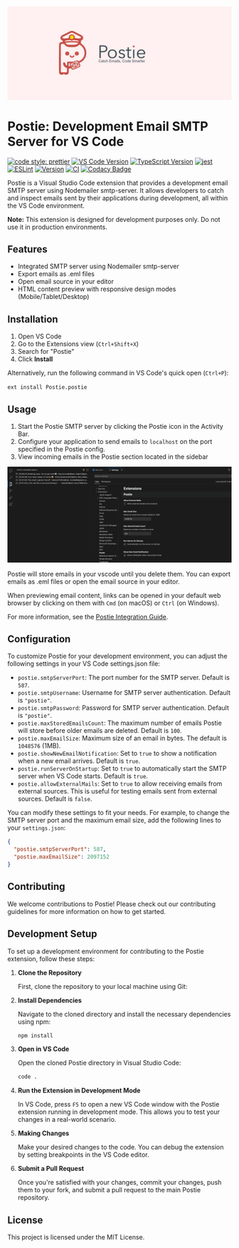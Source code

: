 ![Postie Logo](https://github.com/reconka/Postie/blob/main/src/media/postie-banner.jpg?raw=true)

# Postie: Development Email SMTP Server for VS Code

[![code style: prettier](https://img.shields.io/badge/code_style-prettier-ff69b4.svg?style=flat-square)](https://github.com/prettier/prettier)
[![VS Code Version](https://img.shields.io/badge/VS%20Code-%5E1.75.0-blue.svg?style=flat-square)](https://code.visualstudio.com/updates/v1_75)
[![TypeScript Version](https://img.shields.io/badge/TypeScript-%5E4.8.4-blue.svg?style=flat-square)](https://www.typescriptlang.org/docs/handbook/release-notes/typescript-4-8.html)
[![jest](https://img.shields.io/badge/tested_with-jest-%23994499.svg?style=flat-square)](https://jestjs.io/)
[![ESLint](https://img.shields.io/badge/linted_with-eslint-%234B32C3.svg?style=flat-square)](https://eslint.org/)
[![Version](https://img.shields.io/badge/version-0.0.1-orange.svg?style=flat-square)](https://github.com/Zoltan.Birner/postie)
[![CI](https://github.com/reconka/Postie/actions/workflows/ci.yml/badge.svg)](https://github.com/reconka/Postie/actions/workflows/ci.yml)
[![Codacy Badge](https://app.codacy.com/project/badge/Grade/e7933f74fa7e41008a8485f014fb562c)](https://app.codacy.com/gh/reconka/Postie/dashboard?utm_source=gh&utm_medium=referral&utm_content=&utm_campaign=Badge_grade)

Postie is a Visual Studio Code extension that provides a development email SMTP server using Nodemailer smtp-server. It allows developers to catch and inspect emails sent by their applications during development, all within the VS Code environment.

**Note:** This extension is designed for development purposes only. Do not use it in production environments.

## Features

- Integrated SMTP server using Nodemailer smtp-server
- Export emails as .eml files
- Open email source in your editor
- HTML content preview with responsive design modes (Mobile/Tablet/Desktop)

## Installation

1. Open VS Code
2. Go to the Extensions view (`Ctrl+Shift+X`)
3. Search for "Postie"
4. Click **Install**

Alternatively, run the following command in VS Code's quick open (`Ctrl+P`):

`ext install Postie.postie`

## Usage

1. Start the Postie SMTP server by clicking the Postie icon in the Activity Bar.
2. Configure your application to send emails to `localhost` on the port specified in the Postie config.
3. View incoming emails in the Postie section located in the sidebar

![Postie Welcome screen](https://github.com/reconka/Postie/blob/main/src/media/email-details-preview.gif?raw=true)

Postie will store emails in your vscode until you delete them. You can export emails as .eml files or open the email source in your editor.

When previewing email content, links can be opened in your default web browser by clicking on them with `Cmd` (on macOS) or `Ctrl` (on Windows).

For more information, see the [Postie Integration Guide](https://github.com/reconka/Postie/blob/main/src/media/integration.md).

## Configuration

To customize Postie for your development environment, you can adjust the following settings in your VS Code settings.json file:

- `postie.smtpServerPort`: The port number for the SMTP server. Default is `587`.
- `postie.smtpUsername`: Username for SMTP server authentication. Default is `"postie"`.
- `postie.smtpPassword`: Password for SMTP server authentication. Default is `"postie"`.
- `postie.maxStoredEmailsCount`: The maximum number of emails Postie will store before older emails are deleted. Default is `100`.
- `postie.maxEmailSize`: Maximum size of an email in bytes. The default is `1048576` (1MB).
- `postie.showNewEmailNotification`: Set to `true` to show a notification when a new email arrives. Default is `true`.
- `postie.runServerOnStartup`: Set to `true` to automatically start the SMTP server when VS Code starts. Default is `true`.
- `postie.allowExternalMails`: Set to `true` to allow receiving emails from external sources. This is useful for testing emails sent from external sources. Default is `false`.

You can modify these settings to fit your needs. For example, to change the SMTP server port and the maximum email size, add the following lines to your `settings.json`:

```json
{
  "postie.smtpServerPort": 587,
  "postie.maxEmailSize": 2097152
}
```

## Contributing

We welcome contributions to Postie! Please check out our contributing guidelines for more information on how to get started.

## Development Setup

To set up a development environment for contributing to the Postie extension, follow these steps:

1. **Clone the Repository**

   First, clone the repository to your local machine using Git:

2. **Install Dependencies**

   Navigate to the cloned directory and install the necessary dependencies using npm:

   ```bash
   npm install
   ```

3. **Open in VS Code**

   Open the cloned Postie directory in Visual Studio Code:

   ```bash
   code .
   ```

4. **Run the Extension in Development Mode**

   In VS Code, press `F5` to open a new VS Code window with the Postie extension running in development mode. This allows you to test your changes in a real-world scenario.

5. **Making Changes**

   Make your desired changes to the code. You can debug the extension by setting breakpoints in the VS Code editor.

6. **Submit a Pull Request**

   Once you're satisfied with your changes, commit your changes, push them to your fork, and submit a pull request to the main Postie repository.

## License

This project is licensed under the MIT License.
